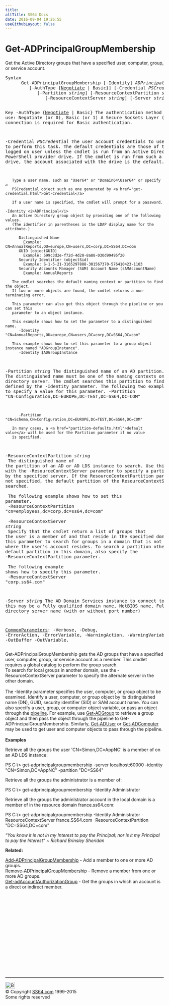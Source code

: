 ```yaml
---
title:
altTitle: SS64 Docs
date: 2016-09-04 19:26:55
useGithubLayout: false
---
```

<!-- #BeginLibraryItem "/Library/head_ps.lbi" --><!-- #EndLibraryItem --><h1>Get-ADPrincipalGroupMembership</h1> 
<p>Get the Active Directory groups that have a specified user, computer, group, or service account.</p>
<pre>Syntax
      Get-ADPrincipalGroupMembership [-Identity] <i>ADPrincipal</i> 
         [-AuthType {<u>Negotiate</u> | Basic}] [-Credential <i>PSCredential</i>]
            [-Partition <i>string</i>] [-ResourceContextPartition <i>string</i>]
               [-ResourceContextServer <i>string</i>] [-Server <i>string</i>] [<i>CommonParameters</i>]

Key
   -AuthType {<u>Negotiate</u> | Basic}
       The authentication method to use: Negotiate (or 0), Basic (or 1)
       A Secure Sockets Layer (SSL) connection is required for Basic authentication.

   -Credential <i>PSCredential</i>
       The user account credentials to use to perform this task.
       The default credentials are those of the currently logged on user unless the
       cmdlet is run from an Active Directory PowerShell provider drive.
       If the cmdlet is run from such a provider drive, the account associated with the drive is the default.

       Type a user name, such as "User64" or "Domain64\User64" or specify a
       PSCredential object such as one generated by <a href="get-credential.html">Get-Credential</a> 

       If a user name is specified, the cmdlet will prompt for a password.

    -Identity <i>ADPrincipal</i>
       An Active Directory group object by providing one of the following values.
       (The identifier in parentheses is the LDAP display name for the attribute.)

          Distinguished Name 
            Example: CN=AnnualReports,OU=europe,CN=users,DC=corp,DC=SS64,DC=com 
          GUID (objectGUID) 
            Example: 599c3d2e-f72d-4d20-8a88-030d99495f20
          Security Identifier (objectSid) 
            Example: S-1-5-21-3165297888-301567370-576410423-1103
          Security Accounts Manager (SAM) Account Name (sAMAccountName)
            Example: AnnualReports

       The cmdlet searches the default naming context or partition to find the object.
       If two or more objects are found, the cmdlet returns a non-terminating error.

       This parameter can also get this object through the pipeline or you can set this
       parameter to an object instance.

       This example shows how to set the parameter to a distinguished name.
          -Identity  "CN=AnnualReports,OU=europe,CN=users,DC=corp,DC=SS64,DC=com"

       This example shows how to set this parameter to a group object instance named "ADGroupInstance".
          -Identity $ADGroupInstance
             
   -Partition <i>string</i>
       The distinguished name of an AD partition.
       The distinguished name must be one of the naming contexts on the current
       directory server. The cmdlet searches this partition to find the object defined by
       the -Identity parameter. 
       The following two examples show how to specify a value for this parameter.
          -Partition "CN=Configuration,DC=EUROPE,DC=TEST,DC=SS64,DC=COM"
         
          -Partition "CN=Schema,CN=Configuration,DC=EUROPE,DC=TEST,DC=SS64,DC=COM"
          
       In many cases, a <a href="partition-defaults.html">default value</a> will be used for the Partition parameter if no value
       is specified.
        
   -ResourceContextPartition <i>string</i><br>       The distinguished name of the partition of an AD or AD LDS instance to search.
       Use this parameter with the -ResourceContextServer parameter to specify a partition
       hosted by the specified server. If the ResourceContextPartition parameter is not
       specified, the default partition of the ResourceContextServer is searched. <br>        <br>       The following example shows how to set this parameter.<br>          -ResourceContextPartition "cn=employees,dc=corp,dc=ss64,dc=com"<br>        <br>   -ResourceContextServer <i>string</i><br>       Specify that the cmdlet return a list of groups that the user is a member of and that 
       reside in the specified domain. Use this parameter to search for groups in a domain
       that is not the domain where the user's account resides.
       To search a partition other than the default partition in this domain, also specify
       the -ResourceContextPartition parameter.<br>        <br>       The following example shows how to specify this parameter.<br>          -ResourceContextServer "corp.ss64.com"
        
   -Server <i>string</i>
       The AD Domain Services instance to connect to, this may be a Fully qualified domain name,
       NetBIOS name, Fully qualified directory server name (with or without port number)

   <a href="common.html">CommonParameters</a>:
       -Verbose, -Debug, -ErrorAction, -ErrorVariable, -WarningAction, -WarningVariable,
       -OutBuffer -OutVariable.</pre>
<p>Get-ADPrincipalGroupMembership  gets the AD groups that have a specified user, computer, group, or service account as a member. This cmdlet requires a global catalog to perform the group search. <br>
To search for local groups in another domain, use the <span class="code">-ResourceContextServer</span> parameter to specify 
the alternate server in the other domain. <br><br>
The <span class="code">-Identity</span> parameter specifies the user, computer, or group object to be examined. Identify a user, computer, or group object by its distinguished name (DN), GUID, security identifier (SID) or SAM account name. You can also specify a user, group, or computer object variable,  or pass an object through the <a href="syntax-pipeline.html">pipeline</a>. For example,  use <a href="get-adgroup.html">Get-ADGroup</a> to retrieve a group object and then pass the object through the pipeline to  Get-ADPrincipalGroupMembership. Similarly, <a href="get-aduser.html">Get-ADUser</a> or <a href="get-adcomputer.html">Get-ADComputer</a> may be used to get user and computer objects to pass through the pipeline.<br>
<br>
<b>Examples</b></p>
<p>Retrieve all the groups the user 'CN=Simon,DC=AppNC' is a member of on an AD LDS instance:</p>
<p><span class="code">PS C:\&gt; get-adprincipalgroupmembership -server localhost:60000 -identity "CN=Simon,DC=AppNC" -partition "DC=SS64"</span></p>
<p>Retrieve all the groups the administrator is a member of:</p>
<p><span class="code">PS C:\&gt; get-adprincipalgroupmembership -Identity Administrator</span></p>
<p>Retrieve all the groups the adminIstrator account in the local domain is a member of in the resource domain france.ss64.com:</p>
<p><span class="code">PS C:\&gt; get-adprincipalgroupmembership -Identity Administrator -ResourceContextServer france.SS64.com -ResourceContextPartition "DC=SS64,DC=com"</span></p>
<p class="quote"><i>“You know it is not in my Interest to pay the Principal; nor is it my Principal to pay the Interest” ~ Richard Brinsley Sheridan</i></p>
<p><b>Related:</b></p>
<p><a href="add-adprincipalgroupmembership.html">Add-ADPrincipalGroupMembership</a> - Add a member to one or more AD groups.<br> 
<a href="remove-adprincipalgroupmembership.html">Remove-ADPrincipalGroupMembership</a> - Remove a member from one or more AD groups.<br>
<a href="get-adaccountauthorizationgroup.html">Get-adAccountAuthorizationGroup</a> - Get the groups in which an account is a direct or indirect member.</p><!-- #BeginLibraryItem "/Library/foot_ps.lbi" --><p>
<!-- PowerShell300 -->
<ins class="adsbygoogle" style="display:inline-block;width:300px;height:250px" data-ad-client="ca-pub-6140977852749469" data-ad-slot="6253539900"></ins>
<script>
(adsbygoogle = window.adsbygoogle || []).push({});
</script></p>
<hr>
<div id="bl" class="footer"><a href="get-adprincipalgroupmembership.html#"><img src="../images/top.png" width="30" height="22" alt="Back to the Top"></a></div>
<div id="br" class="footer, tagline">© Copyright <a href="../index.html">SS64.com</a> 1999-2015<br>
Some rights reserved</div><!-- #EndLibraryItem -->

